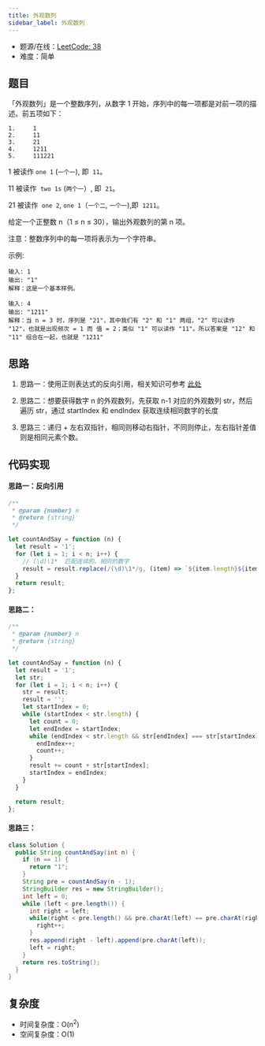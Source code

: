 ```yaml
---
title: 外观数列
sidebar_label: 外观数列
---
```


- 题源/在线：[LeetCode: 38](https://leetcode-cn.com/problems/count-and-say/)
- 难度：简单

## 题目

「外观数列」是一个整数序列，从数字 1 开始，序列中的每一项都是对前一项的描述。前五项如下：

```text
1.     1
2.     11
3.     21
4.     1211
5.     111221
```

1 被读作 `one 1` (`一个一`), 即  `11`。

11 被读作  `two 1s` (`两个一`）, 即  `21`。

21 被读作  `one 2`, `one 1`（`一个二`, `一个一`),即  `1211`。

给定一个正整数 n（1 ≤ n ≤ 30），输出外观数列的第 n 项。

注意：整数序列中的每一项将表示为一个字符串。

示例:

```text
输入: 1
输出: "1"
解释：这是一个基本样例。
```

```text
输入: 4
输出: "1211"
解释：当 n = 3 时，序列是 "21"，其中我们有 "2" 和 "1" 两组，"2" 可以读作 "12"，也就是出现频次 = 1 而 值 = 2；类似 "1" 可以读作 "11"。所以答案是 "12" 和 "11" 组合在一起，也就是 "1211"
```

## 思路

1. 思路一：使用正则表达式的反向引用，相关知识可参考 [此处](/docs/javascript/7.reference-type/regex#%E5%8F%8D%E5%90%91%E5%BC%95%E7%94%A8)

2. 思路二：想要获得数字 n 的外观数列，先获取 n-1 对应的外观数列 str，然后遍历 str，通过 startIndex 和 endIndex 获取连续相同数字的长度

3. 思路三：递归 + 左右双指针，相同则移动右指针，不同则停止，左右指针差值则是相同元素个数。

## 代码实现

#### 思路一：反向引用

```js
/**
 * @param {number} n
 * @return {string}
 */

let countAndSay = function (n) {
  let result = '1';
  for (let i = 1; i < n; i++) {
    // (\d)\1*  匹配连续的、相同的数字
    result = result.replace(/(\d)\1*/g, (item) => `${item.length}${item[0]}`);
  }
  return result;
};
```

#### 思路二：

```js
/**
 * @param {number} n
 * @return {string}
 */

let countAndSay = function (n) {
  let result = '1';
  let str;
  for (let i = 1; i < n; i++) {
    str = result;
    result = '';
    let startIndex = 0;
    while (startIndex < str.length) {
      let count = 0;
      let endIndex = startIndex;
      while (endIndex < str.length && str[endIndex] === str[startIndex]) {
        endIndex++;
        count++;
      }
      result += count + str[startIndex];
      startIndex = endIndex;
    }
  }

  return result;
};
```

#### 思路三：

```java
class Solution {
  public String countAndSay(int n) {
    if (n == 1) {
      return "1";
    }
    String pre = countAndSay(n - 1);
    StringBuilder res = new StringBuilder();
    int left = 0;
    while (left < pre.length()) {
      int right = left;
      while(right < pre.length() && pre.charAt(left) == pre.charAt(right)){
        right++;
      }
      res.append(right - left).append(pre.charAt(left));
      left = right;
    }
    return res.toString();
  }
}
```

## 复杂度

- 时间复杂度：O(n<sup>2</sup>)
- 空间复杂度：O(1)
